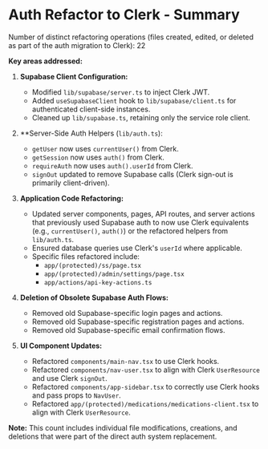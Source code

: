 # Auth Refactor to Clerk - Summary

Number of distinct refactoring operations (files created, edited, or deleted as part of the auth migration to Clerk): 22

**Key areas addressed:**

1.  **Supabase Client Configuration:**
    *   Modified `lib/supabase/server.ts` to inject Clerk JWT.
    *   Added `useSupabaseClient` hook to `lib/supabase/client.ts` for authenticated client-side instances.
    *   Cleaned up `lib/supabase.ts`, retaining only the service role client.

2.  **Server-Side Auth Helpers (`lib/auth.ts`):
    *   `getUser` now uses `currentUser()` from Clerk.
    *   `getSession` now uses `auth()` from Clerk.
    *   `requireAuth` now uses `auth().userId` from Clerk.
    *   `signOut` updated to remove Supabase calls (Clerk sign-out is primarily client-driven).

3.  **Application Code Refactoring:**
    *   Updated server components, pages, API routes, and server actions that previously used Supabase auth to now use Clerk equivalents (e.g., `currentUser()`, `auth()`) or the refactored helpers from `lib/auth.ts`.
    *   Ensured database queries use Clerk's `userId` where applicable.
    *   Specific files refactored include:
        *   `app/(protected)/ss/page.tsx`
        *   `app/(protected)/admin/settings/page.tsx`
        *   `app/actions/api-key-actions.ts`

4.  **Deletion of Obsolete Supabase Auth Flows:**
    *   Removed old Supabase-specific login pages and actions.
    *   Removed old Supabase-specific registration pages and actions.
    *   Removed old Supabase-specific email confirmation flows.

5.  **UI Component Updates:**
    *   Refactored `components/main-nav.tsx` to use Clerk hooks.
    *   Refactored `components/nav-user.tsx` to align with Clerk `UserResource` and use Clerk `signOut`.
    *   Refactored `components/app-sidebar.tsx` to correctly use Clerk hooks and pass props to `NavUser`.
    *   Refactored `app/(protected)/medications/medications-client.tsx` to align with Clerk `UserResource`.

**Note:** This count includes individual file modifications, creations, and deletions that were part of the direct auth system replacement. 